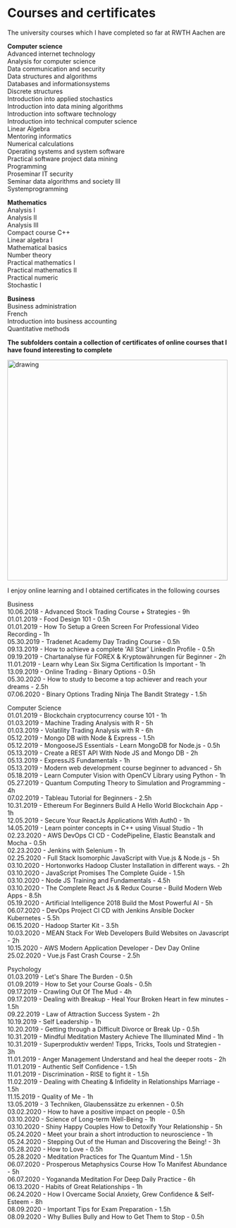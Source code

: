 # Courses and certificates

The university courses which I have completed so far at RWTH Aachen are

<b>Computer science</b><br>
Advanced internet technology<br>
Analysis for computer science<br>
Data communication and security<br>
Data structures and algorithms<br>
Databases and informationsystems<br>
Discrete structures<br>
Introduction into applied stochastics<br>
Introduction into data mining algorithms<br>
Introduction into software technology<br>
Introduction into technical computer science<br>
Linear Algebra<br>
Mentoring informatics<br>
Numerical calculations<br>
Operating systems and system software<br>
Practical software project data mining<br>
Programming<br>
Proseminar IT security<br>
Seminar data algorithms and society III<br>
Systemprogramming<br>

<b>Mathematics</b><br>
Analysis I<br>
Analysis II<br>
Analysis III<br>
Compact course C++<br>
Linear algebra I<br>
Mathematical basics<br>
Number theory<br>
Practical mathematics I<br>
Practical mathematics II<br>
Practical numeric<br>
Stochastic I<br>

<b>Business</b><br>
Business administration<br>
French<br>
Introduction into business accounting<br>
Quantitative methods<br>

<b>The subfolders contain a collection of certificates of online courses that I have found interesting to complete</b>

<img src="https://github.com/EricTarantino/OnlineCertificates/blob/main/folders.png" alt="drawing" width="500"/>


I enjoy online learning and I obtained certificates in the following courses

Business<br>
10.06.2018 - Advanced Stock Trading Course + Strategies - 9h<br>
01.01.2019 - Food Design 101 - 0.5h<br>
01.01.2019 - How To Setup a Green Screen For Professional Video Recording - 1h<br>
05.30.2019 - Tradenet Academy Day Trading Course - 0.5h<br>
09.13.2019 - How to achieve a complete 'All Star' LinkedIn Profile - 0.5h<br>
09.19.2019 - Chartanalyse für FOREX & Kryptowährungen für Beginner - 2h<br>
11.01.2019 - Learn why Lean Six Sigma Certification Is Important - 1h<br>
13.09.2019 - Online Trading - Binary Options - 0.5h<br>
05.30.2020 - How to study to become a top achiever and reach your dreams - 2.5h<br>
07.06.2020 - Binary Options Trading Ninja The Bandit Strategy - 1.5h<br>

Computer Science<br>
01.01.2019 - Blockchain cryptocurrency course 101 - 1h<br>
01.03.2019 - Machine Trading Analysis with R - 5h<br>
01.03.2019 - Volatility Trading Analysis with R - 6h<br>
05.12.2019 - Mongo DB with Node & Express - 1.5h<br>
05.12.2019 - MongooseJS Essentials - Learn MongoDB for Node.js - 0.5h<br>
05.13.2019 - Create a REST API With Node JS and Mongo DB - 2h<br>
05.13.2019 - ExpressJS Fundamentals - 1h<br>
05.13.2019 - Modern web development course beginner to advanced - 5h<br>
05.18.2019 - Learn Computer Vision with OpenCV Library using Python - 1h<br>
05.27.2019 - Quantum Computing Theory to Simulation and Programming - 4h<br>
07.02.2019 - Tableau Tutorial for Beginners - 2.5h<br>
10.31.2019 - Ethereum For Beginners Build A Hello World Blockchain App - 1h<br>
12.05.2019 - Secure Your ReactJs Applications With Auth0 - 1h<br>
14.05.2019 - Learn pointer concepts in C++ using Visual Studio - 1h<br>
02.23.2020 - AWS DevOps CI CD - CodePipeline, Elastic Beanstalk and Mocha - 0.5h<br>
02.23.2020 - Jenkins with Selenium - 1h<br>
02.25.2020 - Full Stack Isomorphic JavaScript with Vue.js & Node.js - 5h<br>
03.10.2020 - Hortonworks Hadoop Cluster Installation in different ways. - 2h<br>
03.10.2020 - JavaScript Promises The Complete Guide - 1.5h<br>
03.10.2020 - Node JS Training and Fundamentals - 4.5h<br>
03.10.2020 - The Complete React Js & Redux Course - Build Modern Web Apps - 8.5h<br>
05.19.2020 - Artificial Intelligence 2018 Build the Most Powerful AI - 5h<br>
06.07.2020 - DevOps Project CI CD with Jenkins Ansible Docker Kubernetes - 5.5h<br>
06.15.2020 - Hadoop Starter Kit - 3.5h<br>
10.03.2020 - MEAN Stack For Web Developers Build Websites on Javascript - 2h<br>
10.15.2020 - AWS Modern Application Developer - Dev Day Online<br>
25.02.2020 - Vue.js Fast Crash Course - 2.5h<br>

Psychology<br>
01.03.2019 - Let's Share The Burden - 0.5h<br>
01.09.2019 - How to Set your Course Goals - 0.5h<br>
09.17.2019 - Crawling Out Of The Mud - 4h<br>
09.17.2019 - Dealing with Breakup - Heal Your Broken Heart in few minutes - 1.5h<br>
09.22.2019 - Law of Attraction Success System - 2h<br>
10.19.2019 - Self Leadership - 1h<br>
10.20.2019 - Getting through a Difficult Divorce or Break Up - 0.5h<br>
10.31.2019 - Mindful Meditation Mastery Achieve The Illuminated Mind - 1h<br>
10.31.2019 - Superproduktiv werden! Tipps, Tricks, Tools und Strategien - 3h<br>
11.01.2019 - Anger Management Understand and heal the deeper roots - 2h<br>
11.01.2019 - Authentic Self Confidence - 1.5h<br>
11.01.2019 - Discrimination - RISE to fight it - 1.5h<br>
11.02.2019 - Dealing with Cheating & Infidelity in Relationships Marriage - 1.5h<br>
11.15.2019 - Quality of Me - 1h<br>
13.05.2019 - 3 Techniken, Glaubenssätze zu erkennen - 0.5h<br>
03.02.2020 - How to have a positive impact on people - 0.5h<br>
03.10.2020 - Science of Long-term Well-Being - 1h<br>
03.10.2020 - Shiny Happy Couples How to Detoxify Your Relationship - 5h<br>
05.24.2020 - Meet your brain a short introduction to neuroscience - 1h<br>
05.24.2020 - Stepping Out of the Human and Discovering the Being! - 3h<br>
05.28.2020 - How to Love - 0.5h<br>
05.28.2020 - Meditation Practices for The Quantum Mind - 1.5h<br>
06.07.2020 - Prosperous Metaphysics Course How To Manifest Abundance - 5h<br>
06.07.2020 - Yogananda Meditation For Deep Daily Practice - 6h<br>
06.13.2020 - Habits of Great Relationships - 1h<br>
06.24.2020 - How I Overcame Social Anxiety, Grew Confidence & Self-Esteem - 8h<br>
08.09.2020 - Important Tips for Exam Preparation - 1.5h<br>
08.09.2020 - Why Bullies Bully and How to Get Them to Stop - 0.5h<br>




















